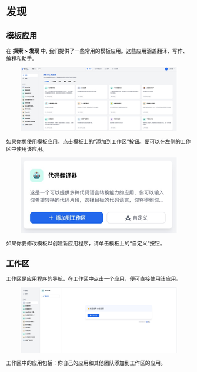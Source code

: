 # 发现

## 模板应用

在 **探索 > 发现** 中, 我们提供了一些常用的模板应用。这些应用涵盖翻译、写作、编程和助手。

<figure><img src="../explore/images/explore-app.jpg" alt=""><figcaption></figcaption></figure>

如果你想使用模板应用，点击模板上的“添加到工作区”按钮。便可以在左侧的工作区中使用该应用。

<figure><img src="../explore/images/creat-customize-app.jpg" alt=""><figcaption></figcaption></figure>

如果你要修改模板以创建新应用程序，请单击模板上的“自定义”按钮。

## 工作区

工作区是应用程序的导航。在工作区中点击一个应用，便可直接使用该应用。

<figure><img src="../explore/images/workspace.jpg" alt=""><figcaption></figcaption></figure>

工作区中的应用包括：你自己的应用和其他团队添加到工作区的应用。
